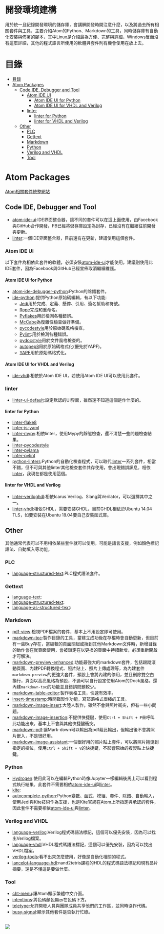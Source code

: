 開發環境建構
===
用於統一且紀錄開發環境的儲存庫，會講解開發時開注意什麼，以及將過去所有相關套件與工具，主要介紹Atom的Python、Markdown的工具，同時儲存庫有自動化安裝與佈署的腳本，其中Linux是介紹最為方便、完整與詳細，Windows反而沒有這麼詳細，其他的程式語言所使用的軟體與套件則有機會使用在放上去。

# 目錄

<!-- @import "[TOC]" {cmd="toc" depthFrom=1 depthTo=6 orderedList=false} -->
<!-- code_chunk_output -->

- [目錄](#目錄)
- [Atom Packages](#atom-packages)
  - [Code IDE, Debugger and Tool](#code-ide-debugger-and-tool)
    - [Atom IDE UI](#atom-ide-ui)
      - [Atom IDE UI for Python](#atom-ide-ui-for-python)
      - [Atom IDE UI for VHDL and Verilog](#atom-ide-ui-for-vhdl-and-verilog)
    - [linter](#linter)
      - [linter for Python](#linter-for-python)
      - [linter for VHDL and Verilog](#linter-for-vhdl-and-verilog)
  - [Other](#other)
    - [PLC](#plc)
    - [Gettext](#gettext)
    - [Markdown](#markdown)
    - [Python](#python)
    - [Verilog and VHDL](#verilog-and-vhdl)
    - [Tool](#tool)

<!-- /code_chunk_output -->


# Atom Packages
[Atom相關套件統整網站](https://atomlinter.github.io/)

## Code IDE, Debugger and Tool
- [atom-ide-ui](https://atom.io/packages/atom-ide-ui):IDE界面整合器，讓不同的套件可以在這上面使用，由Facebook與GitHub合作開發，FB已經將儲存庫設定為封存，已經沒有在繼續往前開發與更新。
- [linter](https://atom.io/packages/linter):一個IDE界面整合器，目前還有在更新，建議使用這個套件。

### Atom IDE UI
以下套件為相依此套件的軟體，必須安裝[atom-ide-ui](https://atom.io/packages/atom-ide-ui)才能使用，建議別使用此IDE套件，因為Facebook與GitHub已經宣佈取消繼續維護。

#### Atom IDE UI for Python
- [atom-ide-debugger-python](https://atom.io/packages/atom-ide-debugger-python):Python的除錯套件。
- [ide-python](https://atom.io/packages/ide-python):提供Python原始碼編輯，有以下功能:
  - [Jedi](https://github.com/davidhalter/jedi)用於完成、定義、懸停、引用、簽名幫助和符號。
  - [Rope](https://github.com/python-rope/rope)完成和重命名。
  - [Pyflakes](https://github.com/PyCQA/pyflakes)用於檢測各種錯誤。
  - [McCabe](https://github.com/PyCQA/mccabe)為復雜性檢查做好準備。
  - [pycodestyle](https://github.com/PyCQA/pycodestyle)用於原始碼風格檢查。
  - [Pylint](https://www.pylint.org/):用於檢測各種錯誤。
  - [pydocstyle](https://github.com/PyCQA/pydocstyle)用於文件風格檢查的。
  - [autopep8](https://github.com/hhatto/autopep8)用於原始碼格式化(優先於YAPF)。
  - [YAPF](https://github.com/google/yapf)用於原始碼格式化。

#### Atom IDE UI for VHDL and Verilog
- [ide-vhdl](https://atom.io/packages/ide-vhdl):相依於Atom IDE UI，若使用Atom IDE UI可以使用此套件。

### linter
- [linter-ui-default](https://atom.io/packages/linter-ui-default):設定默認的UI界面，雖然還不知道這個是作什麼的。

#### linter for Python
- [linter-flake8](https://atom.io/packages/linter-flake8)
- [linter-js-yaml](https://atom.io/packages/linter-js-yaml)
- [linter-mypy](https://atom.io/packages/linter-mypy):相依linter，使用Mypy的靜態檢查，還不清楚一些問題檢查結果。
- [linter-pycodestyle](https://atom.io/packages/linter-pycodestyle)
- [linter-pylama](https://atom.io/packages/linter-pylama)
- [linter-pylint](https://atom.io/packages/linter-pylint)
- [python-linters](https://atom.io/packages/python-linters):Python的自動化檢查程式，可以取代[linter](https://atom.io/packages/linter)一系列套件，相當不錯，但不可與其他linter其他檢查套件共存使用，會出現錯誤訊息，相依[linter](https://atom.io/packages/linter)，我現在都是使用這個。

#### linter for VHDL and Verilog
- [linter-veriloghdl](https://atom.io/packages/linter-veriloghdl):相依Icarus Verilog、Slang與Verilator，可以選擇其中之一。
- [linter-vhdl](https://atom.io/packages/linter-vhdl):相依GHDL，需要安裝GHDL，目前GHDL相依於Ubuntu 14.04 TLS，如要安裝在Ubuntu 18.04要自己安裝函式庫。

## Other
其他通常代表可以不用相依某些套件就可以使用，可能是語言支援，例如顏色標記語法、自動填入等功能。

### PLC
- [language-structured-text](https://atom.io/packages/language-structured-text):PLC程式語法套件。  

### Gettext
- [language-text](https://atom.io/packages/language-text):  
- [language-structured-text](https://atom.io/packages/language-structured-text):  
- [language-as-structured-text](https://atom.io/packages/language-as-structured-text):  

### Markdown
- [pdf-view](https://atom.io/packages/pdf-view):檢視PDF檔案的套件，基本上不用設定即可使用。
- [markdown-toc](https://atom.io/packages/markdown-toc):製作目錄的工具，當建立成功後在存檔時會自動更新，但目前有一些Buy存在，當編輯的頁面關起或換到其他Markdown文件時，新增目錄的動作會在就頁面使用，會被鎖定在以更換的頁面中持續新增，必須重新開啟才可解決。
- [markdown-preview-enhanced](https://atom.io/packages/markdown-preview-enhanced):功能最強大的markdown套件，包括跟蹤滾動頁面、內建PDF轉換程式、照片貼上、照片上傳處理等，為內建套件`markdown-preview`的更強大套件，預設上會將內建的停用，並且刪除雙空白`  `換行，頁面以高亮風格為預設，不過可以自行設定使用Atom的Dock風格。還內建`markdown-toc`的功能並且錯誤問題較少。
- [markdown-table-editor](https://atom.io/packages/markdown-table-editor):製作表格工具，快速有效率。
- [insert-timestamp](https://atom.io/packages/insert-timestamp):時間戳製作功能，寫部落格式很棒的工具。
- [markdown-image-insert](https://atom.io/packages/markdown-image-insert):大陸人製作，雖然不會與照片衝突，但有一些小問題。
- [markdown-image-insertion](https://atom.io/packages/markdown-image-insertion):不提供快捷鍵，使用`Ctrl + Shift + P`來呼叫此功能出來，基本上不會與其他快捷鍵衝突。
- [markdown-pdf](https://atom.io/packages/markdown-pdf):讓Mark-down可以輸出為pdf藉此輸出，但輸出後不會將照片嵌入，不是很好用。
- [markdown-image-assistant](https://atom.io/packages/markdown-image-assistant):一個很好用的照片貼上套件，可以將照片拖曳到指定的欄位，使用`Ctrl + Shift + V`的快捷鍵，不影響原始的複製貼上快捷鍵。

### Python
- [Hydrogen](https://atom.io/packages/Hydrogen):使用此可以在編輯Python時像Jupyter一樣編輯後馬上可以看到程式執行結果，此套件不需要相依[atom-ide-ui](https://atom.io/packages/atom-ide-ui)與[linter](https://atom.io/packages/linter)。
- [kite](https://atom.io/packages/kite):
- [autocomplete-python](https://atom.io/packages/autocomplete-python):Python變數、函式、模組、套件、除錯、自動輸入，使用Jedi與Kite技術作為支援，也是Kite官網在Atom上所指定與承認的套件，因此套件不需要相依[atom-ide-ui](https://atom.io/packages/atom-ide-ui)與[linter](https://atom.io/packages/linter)。

### Verilog and VHDL
- [language-verilog](https://atom.io/packages/language-verilog):Verilog程式碼語法標記，這個可以優先安裝，因為可以找出Verilog檔案。
- [language-vhdl](https://atom.io/packages/language-vhdl):VHDL程式碼語法標記，這個可以優先安裝，因為可以找出VHDL檔案。
- [verilog-tools](https://atom.io/packages/verilog-tools):看不出來怎麼使用，好像是自動化相關的程式。
- [lancelot-language-hdl](https://atom.io/packages/lancelot-language-hdl):nand2tetris課程的HDL的程式碼語法標記和現有晶片摘要，還是不懂這是要做什麼。

### Tool
- [cht-menu](https://atom.io/packages/cht-menu):讓Atom顯示繁體中文介面。
- [intentions](https://atom.io/packages/intentions):將色碼顏色顯示在色碼下方。
- [teletype](https://atom.io/packages/teletype):允許開發人員與團隊成員共享他們的工作區，並同時協作代碼。
- [busy-signal](https://atom.io/packages/busy-signal):顯示其他套件是否執行忙碌。

<br>![](https://i.github-camo.com/8047fa31b60040277ec30c2757e44bfdab973d52/68747470733a2f2f636c6f75642e67697468756275736572636f6e74656e742e636f6d2f6173736574732f343237383131332f32323836353533362f30613132333037342d663138382d313165362d386336652d3338353734613666653134632e676966)
